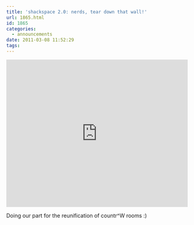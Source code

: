```yaml
---
title: 'shackspace 2.0: nerds, tear down that wall!'
url: 1865.html
id: 1865
categories:
  - announcements
date: 2011-03-08 11:52:29
tags:
---
```


<iframe title="YouTube video player" width="480" height="390" src="http://www.youtube.com/embed/a5zIuzwJ_Yk" frameborder="0" allowfullscreen></iframe>

Doing our part for the reunification of countr^W rooms :)